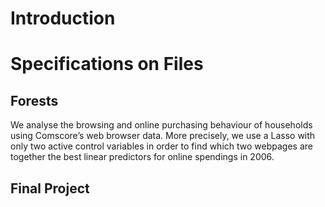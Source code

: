 # Introduction

# Specifications on Files

## Forests

We analyse the browsing and online purchasing behaviour of households using Comscore’s web browser data. More precisely, we  use a Lasso with only two active control variables  in order to find which two webpages are together the best linear predictors for online spendings in 2006. 

## Final Project

